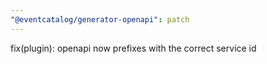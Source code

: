 ```yaml
---
"@eventcatalog/generator-openapi": patch
---
```


fix(plugin): openapi now prefixes with the correct service id
